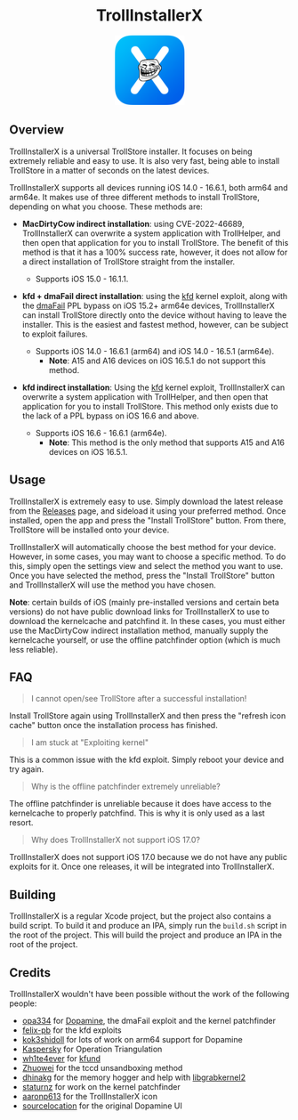 <div align="center">
    <h1>TrollInstallerX</h1>
    <img src="Resources/Icon.png" width="125" height="125" />
</div>

## Overview
TrollInstallerX is a universal TrollStore installer. It focuses on being extremely reliable and easy to use. It is also very fast, being able to install TrollStore in a matter of seconds on the latest devices.

TrollInstallerX supports all devices running iOS 14.0 - 16.6.1, both arm64 and arm64e. It makes use of three different methods to install TrollStore, depending on what you choose. These methods are:
* **MacDirtyCow indirect installation**: using CVE-2022-46689, TrollInstallerX can overwrite a system application with TrollHelper, and then open that application for you to install TrollStore. The benefit of this method is that it has a 100% success rate, however, it does not allow for a direct installation of TrollStore straight from the installer.
  * Supports iOS 15.0 - 16.1.1.

* **kfd + dmaFail direct installation**: using the [kfd](https://github.com/felix-pb/kfd) kernel exploit, along with the [dmaFail](https://github.com/opa334/Dopamine/blob/2.x/Application/Dopamine/Exploits/dmaFail/dmaFail.c) PPL bypass on iOS 15.2+ arm64e devices, TrollInstallerX can install TrollStore directly onto the device without having to leave the installer. This is the easiest and fastest method, however, can be subject to exploit failures.
  * Supports iOS 14.0 - 16.6.1 (arm64) and iOS 14.0 - 16.5.1 (arm64e).
    * **Note**: A15 and A16 devices on iOS 16.5.1 do not support this method.

* **kfd indirect installation**: Using the [kfd](https://github.com/felix-pb/kfd) kernel exploit, TrollInstallerX can overwrite a system application with TrollHelper, and then open that application for you to install TrollStore. This method only exists due to the lack of a PPL bypass on iOS 16.6 and above.
  * Supports iOS 16.6 - 16.6.1 (arm64e).
    * **Note**: This method is the only method that supports A15 and A16 devices on iOS 16.5.1.

## Usage
TrollInstallerX is extremely easy to use. Simply download the latest release from the [Releases](https://github.com/alfiecg24/TrollInstallerX/releases) page, and sideload it using your preferred method. Once installed, open the app and press the "Install TrollStore" button. From there, TrollStore will be installed onto your device.

TrollInstallerX will automatically choose the best method for your device. However, in some cases, you may want to choose a specific method. To do this, simply open the settings view and select the method you want to use. Once you have selected the method, press the "Install TrollStore" button and TrollInstallerX will use the method you have chosen.

**Note**: certain builds of iOS (mainly pre-installed versions and certain beta versions) do not have public download links for TrollInstallerX to use to download the kernelcache and patchfind it. In these cases, you must either use the MacDirtyCow indirect installation method, manually supply the kernelcache yourself, or use the offline patchfinder option (which is much less reliable).

## FAQ
> I cannot open/see TrollStore after a successful installation!

Install TrollStore again using TrollInstallerX and then press the "refresh icon cache" button once the installation process has finished.

> I am stuck at "Exploiting kernel"

This is a common issue with the kfd exploit. Simply reboot your device and try again.

> Why is the offline patchfinder extremely unreliable?

The offline patchfinder is unreliable because it does have access to the kernelcache to properly patchfind. This is why it is only used as a last resort.

> Why does TrollInstallerX not support iOS 17.0?

TrollInstallerX does not support iOS 17.0 because we do not have any public exploits for it. Once one releases, it will be integrated into TrollInstallerX.

## Building
TrollInstallerX is a regular Xcode project, but the project also contains a build script. To build it and produce an IPA, simply run the `build.sh` script in the root of the project. This will build the project and produce an IPA in the root of the project.

## Credits
TrollInstallerX wouldn't have been possible without the work of the following people:
* [opa334](https://x.com/opa334dev) for [Dopamine](https://github.com/opa334/Dopamine), the dmaFail exploit and the kernel patchfinder
* [felix-pb](https://github.com/felix-pb) for the kfd exploits
* [kok3shidoll](https://github.com/kok3shidoll) for lots of work on arm64 support for Dopamine
* [Kaspersky](https://securelist.com/operation-triangulation-the-last-hardware-mystery/111669/) for Operation Triangulation
* [wh1te4ever](https://github.com/wh1te4ever) for [kfund](https://github.com/wh1te4ever/kfund)
* [Zhuowei](https://github.com/zhuowei) for the tccd unsandboxing method
* [dhinakg](https://github.com/dhinakg) for the memory hogger and help with [libgrabkernel2](https://github.com/alfiecg24/libgrabkernel2)
* [staturnz](https://github.com/staturnzz) for work on the kernel patchfinder
* [aaronp613](https://x.com/aaronp613) for the TrollInstallerX icon
* [sourcelocation](https://github.com/sourcelocation) for the original Dopamine UI